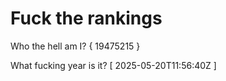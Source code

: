 # Fuck the rankings

Who the hell am I?
{ 19475215 }

What fucking year is it?
[ 2025-05-20T11:56:40Z ]
